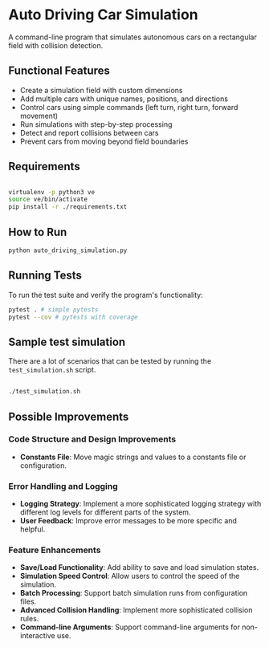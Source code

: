 # Auto Driving Car Simulation

A command-line program that simulates autonomous cars on a rectangular field with collision detection.

## Functional Features

- Create a simulation field with custom dimensions
- Add multiple cars with unique names, positions, and directions
- Control cars using simple commands (left turn, right turn, forward movement)
- Run simulations with step-by-step processing
- Detect and report collisions between cars
- Prevent cars from moving beyond field boundaries

## Requirements

```bash

virtualenv -p python3 ve
source ve/bin/activate
pip install -r ./requirements.txt

```


## How to Run



```bash
python auto_driving_simulation.py
```


## Running Tests

To run the test suite and verify the program's functionality:

```bash
pytest . # simple pytests
pytest --cov # pytests with coverage

```



## Sample test simulation

There are a lot of scenarios that can be tested by running the `test_simulation.sh` script.

```bash

./test_simulation.sh
```


## Possible Improvements


### Code Structure and Design Improvements

* **Constants File**: Move magic strings and values to a constants file or configuration.

### Error Handling and Logging

* **Logging Strategy**: Implement a more sophisticated logging strategy with different log levels for different parts of the system.
* **User Feedback**: Improve error messages to be more specific and helpful.



### Feature Enhancements

* **Save/Load Functionality**: Add ability to save and load simulation states.
* **Simulation Speed Control**: Allow users to control the speed of the simulation.
* **Batch Processing**: Support batch simulation runs from configuration files.
* **Advanced Collision Handling**: Implement more sophisticated collision rules.
* **Command-line Arguments**: Support command-line arguments for non-interactive use.

